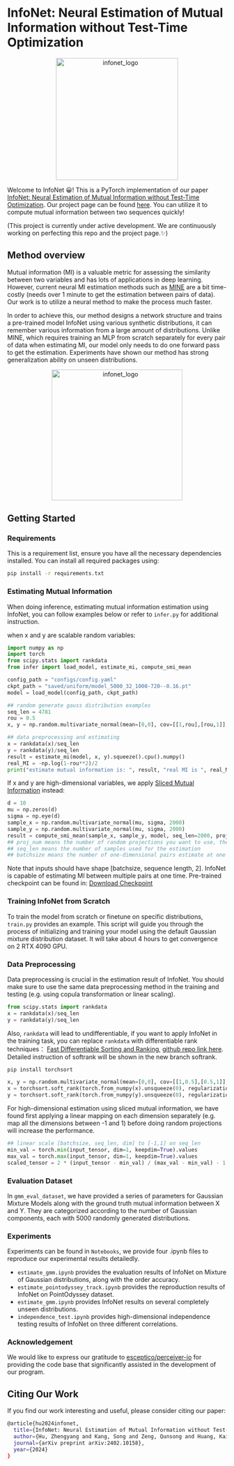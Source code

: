 # InfoNet: Neural Estimation of Mutual Information without Test-Time Optimization

<p align="center">
  <img src="https://drive.google.com/uc?export=view&id=1CS-iVGgRriB3Erl4fn8fLUJOjf6BHNqd" alt="infonet_logo" width="280"/>
</p>

Welcome to InfoNet 😀! This is a PyTorch implementation of our paper [InfoNet: Neural Estimation of Mutual Information without Test-Time Optimization](https://arxiv.org/abs/2402.10158).
Our project page can be found [here](https://datou30.github.io/InfoNet-page/).
You can utilize it to compute mutual information between two sequences quickly!

(This project is currently under active development. We are continuously working on perfecting this repo and the project page.✨)

## Method overview

Mutual information (MI) is a valuable metric for assessing the similarity between two variables and has lots of applications in deep learning. However, current neural MI estimation methods such as [MINE](https://arxiv.org/abs/1801.04062) are a bit time-costly (needs over 1 minute to get the estimation between pairs of data). Our work is to utilize a neural method to make the process much faster. 

In order to achieve this, our method designs a network structure and trains a pre-trained model InfoNet using various synthetic distributions, it can remember various information from a large amount of distributions. Unlike MINE, which requires training an MLP from scratch separately for every pair of data when estimating MI, our model only needs to do one forward pass to get the estimation. Experiments have shown our method has strong generalization ability on unseen distributions.

<p align="center">
  <img src="https://drive.google.com/uc?export=view&id=1aJ-WDgvQRoCTBp7HLsMEOCIKhZG_lm-1" alt="infonet_logo" width="300"/>
</p>

## Getting Started

### Requirements

This is a requirement list, ensure you have all the necessary dependencies installed. You can install all required packages using:

```bash
pip install -r requirements.txt
```

### Estimating Mutual Information

When doing inference, estimating mutual information estimation using InfoNet, you can follow examples below or refer to `infer.py` for additional instruction.

when x and y are scalable random variables:
```python 
import numpy as np
import torch
from scipy.stats import rankdata
from infer import load_model, estimate_mi, compute_smi_mean

config_path = "configs/config.yaml"
ckpt_path = "saved/uniform/model_5000_32_1000-720--0.16.pt"
model = load_model(config_path, ckpt_path)

## random generate gauss distribution examples
seq_len = 4781
rou = 0.5
x, y = np.random.multivariate_normal(mean=[0,0], cov=[[1,rou],[rou,1]], size=seq_len).T

## data preprocessing and estimating
x = rankdata(x)/seq_len
y = rankdata(y)/seq_len
result = estimate_mi(model, x, y).squeeze().cpu().numpy()
real_MI = -np.log(1-rou**2)/2
print("estimate mutual information is: ", result, "real MI is ", real_MI)
```

If x and y are high-dimensional variables, we apply [Sliced Mutual Information](https://arxiv.org/abs/2110.05279) instead:

```python 
d = 10
mu = np.zeros(d)
sigma = np.eye(d)
sample_x = np.random.multivariate_normal(mu, sigma, 2000)
sample_y = np.random.multivariate_normal(mu, sigma, 2000)
result = compute_smi_mean(sample_x, sample_y, model, seq_len=2000, proj_num=1024, batchsize=32)
## proj_num means the number of random projections you want to use, the larger the more accuracy but higher time cost
## seq_len means the number of samples used for the estimation
## batchsize means the number of one-dimensional pairs estimate at one time, this only influences the estimation speed
```

Note that inputs should have shape [batchsize, sequence length, 2]. InfoNet is capable of estimating MI between multiple pairs at one time. 
Pre-trained checkpoint can be found in: [Download Checkpoint](https://drive.google.com/drive/folders/1R7ah_ymD3M9Fp9EegyJrWNo5hI6Z5gZ7?usp=drive_link)

### Training InfoNet from Scratch

To train the model from scratch or finetune on specific distributions, `train.py` provides an example. This script will guide you through the process of initializing and training your model using the default Gaussian mixture distribution dataset. It will take about 4 hours to get convergence on 2 RTX 4090 GPU.

### Data Preprocessing

Data preprocessing is crucial in the estimation result of InfoNet. You should make sure to use the same data preprocessing method in the training and testing (e.g. using copula transformation or linear scaling).
```python 
from scipy.stats import rankdata
x = rankdata(x)/seq_len
y = rankdata(y)/seq_len
```
Also, `rankdata` will lead to undifferentiable, if you want to apply InfoNet in the training task, you can replace `rankdata` with differentiable rank techniques： [Fast Differentiable Sorting and Ranking](https://arxiv.org/abs/2002.08871), [github repo link here](https://github.com/teddykoker/torchsort). 
Detailed instruction of softrank will be shown in the new branch softrank.
```python 
pip install torchsort

x, y = np.random.multivariate_normal(mean=[0,0], cov=[[1,0.5],[0.5,1]], size=5000).T
x = torchsort.soft_rank(torch.from_numpy(x).unsqueeze(0), regularization_strength=1e-3)/5000
y = torchsort.soft_rank(torch.from_numpy(y).unsqueeze(0), regularization_strength=1e-3)/5000
```

For high-dimensional estimation using sliced mutual information, we have found first applying a linear mapping on each dimension separately (e.g. map all the dimensions between -1 and 1) before doing random projections will increase the performance.

```python 
## linear scale [batchsize, seq_len, dim] to [-1,1] on seq_len
min_val = torch.min(input_tensor, dim=1, keepdim=True).values
max_val = torch.max(input_tensor, dim=1, keepdim=True).values
scaled_tensor = 2 * (input_tensor - min_val) / (max_val - min_val) - 1
```
### Evaluation Dataset

In `gmm_eval_dataset`, we have provided a series of parameters for Gaussian Mixture Models along with the ground truth mutual information between X and Y. They are categorized according to the number of Gaussian components, each with 5000 randomly generated distributions.

### Experiments 

Experiments can be found in `Notebooks`, we provide four .ipynb files to reproduce our experimental results detailedly.

- `estimate_gmm.ipynb` provides the evaluation results of InfoNet on Mixture of Gaussian distributions, along with the order accuracy.
- `estimate_pointodyssey_track.ipynb` provides the reproduction results of InfoNet on PointOdyssey dataset.
- `estimate_gmm.ipynb` provides InfoNet results on several completely unseen distributions.
- `independence_test.ipynb` provides high-dimensional independence testing results of InfoNet on three different correlations.

### Acknowledgement

We would like to express our gratitude to [esceptico/perceiver-io](https://github.com/esceptico/perceiver-io) for providing the code base that significantly assisted in the development of our program.

## Citing Our Work

If you find our work interesting and useful, please consider citing our paper:
```bash
@article{hu2024infonet,
  title={InfoNet: Neural Estimation of Mutual Information without Test-Time Optimization},
  author={Hu, Zhengyang and Kang, Song and Zeng, Qunsong and Huang, Kaibin and Yang, Yanchao},
  journal={arXiv preprint arXiv:2402.10158},
  year={2024}
}
```
